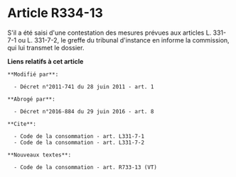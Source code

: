 # Article R334-13

S'il a été saisi d'une contestation des mesures prévues aux articles L. 331-7-1 ou L. 331-7-2, le greffe du tribunal
d'instance en informe la commission, qui lui transmet le dossier.

**Liens relatifs à cet article**

	**Modifié par**:

	  - Décret n°2011-741 du 28 juin 2011 - art. 1

	**Abrogé par**:

	  - Décret n°2016-884 du 29 juin 2016 - art. 8

	**Cite**:

	  - Code de la consommation - art. L331-7-1
	  - Code de la consommation - art. L331-7-2

	**Nouveaux textes**:

	  - Code de la consommation - art. R733-13 (VT)

